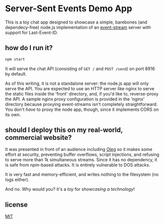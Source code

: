 # Server-Sent Events Demo App

This is a toy chat app designed to showcase a simple, barebones (and dependecy-free) node.js implementation of an [event-stream](https://html.spec.whatwg.org/multipage/server-sent-events.html) server with support for Last-Event-ID.

## how do I run it?

```sh
npm start
```

It will serve the chat API (consisting of `GET /` and `POST /send`) on port 8916 by default.

As of this writing, it is not a standalone server: the node.js app will only serve the API. You are expected to use an HTTP server like nginx to serve the static files inside the 'front' directory, and, if you'd like to, reverse-proxy the API. A sample nginx proxy configuration is provided in the 'nginx' directory because proxying event-streams isn't completely straightforward. You don't *have* to proxy the node app, though, since it implements CORS on its own.

## should I deploy this on my real-world, commercial website?

It was presented in front of an audience including [Oleg](https://github.com/olegskl) so it makes some effort at security, preventing buffer overflows, script injections, and refusing to serve more than 1k simultaneous streams. Since it has no dependency, it is safe from npm-based attacks. It is entirely vulnerable to DOS attacks.

It is very fast and memory-efficient, and writes nothing to the filesystem (no logs either).

And no. Why would you? it's a *toy* for *showcasing a technology*!

## license

[MIT](https://tldrlegal.com/license/mit-license)
